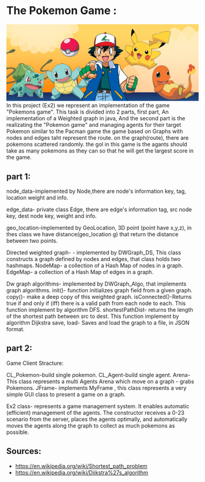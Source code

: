 # The Pokemon Game :
![image](https://github.com/guyShimoni/Pokemon-Game/blob/main/doc/area.jpg)
In this project (Ex2) we represent an implementation of the game
"Pokemons game".
This task is divided into 2 parts, first part, An implementation of a Weighted graph in java, And the second part is the realizating the "Pokemon game" and managing agents for their target Pokemon similar to the Pacman game the game based on Graphs with nodes and edges taht represent the route. 
on the graph(route), there are pokemons scattered randomly.
the gol in this game is the agants should take as many pokemons as they can so that he will get the largest score in the game.


## part 1:
node_data-implemented by Node,there are node's information key, tag, location weight and info.

edge_data- private class Edge, there are edge's information tag, src node key, dest node key, weight and info.

geo_location-implemented by GeoLocation, 3D point (point have x,y,z), in thes class we have distance(geo_location g) that return the distance between two points.

Directed weighted graph- - implemented by DWGraph_DS, This class constructs a graph defined by nodes and edges, that class holds two hashmaps.
NodeMap- a collection of a Hash Map of nodes in a graph.
EdgeMap- a collection of a Hash Map of edges in a graph.


Dw graph algorithms- implemented by DWGraph_Algo, that implements graph algorithms.
init()- function initializes graph field from a given graph.
copy()- make a deep copy of this weighted graph. 
isConnected()-Returns true if and only if (iff) there is a valid path from each node to each. This function implement by algorithm DFS.
shortestPathDist- returns the length of the shortest path between src to dest. This function implement by algorithm Dijkstra
save, load- Saves and load the graph to a file, in JSON format.

## part 2:

Game Client Stracture:

CL_Pokemon-build single pokemon.
CL_Agent-build single agent.
Arena- This class represents a multi Agents Arena which move on a graph - grabs Pokemons.
JFrame- implements MyFrame , this class represents a very simple GUI class to present a
game on a graph.  

Ex2 class- represents a game management system. It enables automatic (efficient) management of the agents. The constructor receives a 0-23 scenario from the server, places the agents optimally, and automatically moves the agents along the graph to collect as much pokemons as possible.


## Sources:

* https://en.wikipedia.org/wiki/Shortest_path_problem
* https://en.wikipedia.org/wiki/Dijkstra%27s_algorithm

